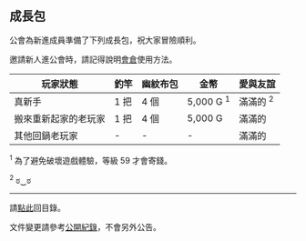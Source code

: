 ## 成長包

公會為新進成員準備了下列成長包，祝大家冒險順利。

邀請新人進公會時，請記得說明[會倉](https://dalechou.github.io/wow/bank.html)使用方法。

| **玩家狀態** | **釣竿** | **幽紋布包** | **金幣** | **愛與友誼** |
| --- | --- | --- | --- | --- |
| 真新手 | 1 把 | 4 個 | 5,000 G <sup>1</sup> | 滿滿的 <sup>2</sup> |
| 搬來重新起家的老玩家 | 1 把 | 4 個 | 5,000 G | 滿滿的 |
| 其他回鍋老玩家 | - | - | - | 滿滿的 |

<sup>1</sup> 為了避免破壞遊戲體驗，等級 59 才會寄錢。

<sup>2</sup> ಠ‿ಠ

---

請[點此](https://dalechou.github.io/wow/)回目錄。

文件變更請參考[公開紀錄](https://github.com/dalechou/wow/commits/master/starter.md)，不會另外公告。
